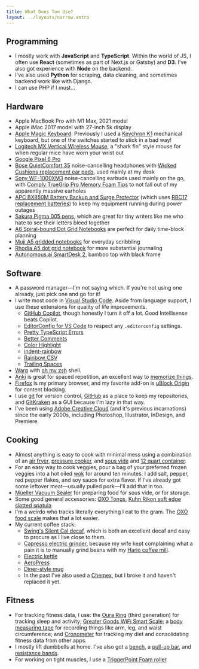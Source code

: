 ```yaml
---
title: What Does Tom Use?
layout: ../layouts/narrow.astro
---
```


## Programming

- I mostly work with **JavaScript** and **TypeScript**. Within the world of JS, I often use **React** (sometimes as part of Next.js or Gatsby) and **D3**. I've also got experience with **Node** on the backend.
- I've also used **Python** for scraping, data cleaning, and sometimes backend work like with Django.
- I can use PHP if I must...

## Hardware

- Apple MacBook Pro with M1 Max, 2021 model
- Apple iMac 2017 model with 27-inch 5k display
- [Apple Magic Keyboard](https://amzn.to/3QikBAC). Previously I used a [Keychron K1](https://amzn.to/3qaYS2K) mechanical keyboard, but one of the switches started to stick in a bad way!
- [Logitech MX Vertical Wireless Mouse](https://amzn.to/3QgQYiQ), a "shark fin" style mouse for when regular mice have worn your wrist out
- [Google Pixel 6 Pro](https://amzn.to/3QkYV6G)
- [Bose QuietComfort 35](https://amzn.to/47dSQ1R) noise-cancelling headphones with [Wicked Cushions replacement ear pads](https://amzn.to/47c5QFq), used mainly at my desk
- [Sony WF-1000XM3](https://amzn.to/44QIB1Z) noise-cancelling earbuds used mainly on the go, with [Comply TrueGrip Pro Memory Foam Tips](https://amzn.to/44MJWqH) to not fall out of my apparently massive earholes
- [APC BX850M Battery Backup and Surge Protector](https://amzn.to/44JjXQJ) (which uses [RBC17 replacement batteries](https://amzn.to/452l7Xq)) to keep my equipment running during power outages
- [Sakura Pigma 005 pens](https://amzn.to/457BbqM), which are great for tiny writers like me who hate to see their letters bleed together
- [A6 Spiral-bound Dot Grid Notebooks](https://amzn.to/457HGtE) are perfect for daily time-block planning
- [Muji A5 gridded notebooks](https://amzn.to/3Dza6B9) for everyday scribbling
- [Rhodia A5 dot grid notebook](https://amzn.to/43HpkPj) for more substantial journaling
- [Autonomous.ai SmartDesk 2](https://www.autonomous.ai/standing-desks/smartdesk-2-home), bamboo top with black frame

## Software

- A password manager—I'm not saying which. If you're not using one already, just pick one and go for it!
- I write most code in [Visual Studio Code](https://code.visualstudio.com/). Aside from language support, I use these extensions for quality of life improvements.
  - [GitHub Copilot](https://marketplace.visualstudio.com/items?itemName=GitHub.copilot), though honestly I turn it off a lot. Good Intellisense beats Copilot.
  - [EditorConfig for VS Code](https://marketplace.visualstudio.com/items?itemName=EditorConfig.EditorConfig) to respect any `.editorconfig` settings.
  - [Pretty TypeScript Errors](https://marketplace.visualstudio.com/items?itemName=yoavbls.pretty-ts-errors)
  - [Better Comments](https://marketplace.visualstudio.com/items?itemName=aaron-bond.better-comments)
  - [Color Highlight](https://marketplace.visualstudio.com/items?itemName=naumovs.color-highlight)
  - [indent-rainbow](https://marketplace.visualstudio.com/items?itemName=oderwat.indent-rainbow)
  - [Rainbow CSV](https://marketplace.visualstudio.com/items?itemName=mechatroner.rainbow-csv)
  - [Trailing Spaces](https://marketplace.visualstudio.com/items?itemName=shardulm94.trailing-spaces)
- [Warp](https://www.warp.dev/) with [oh my zsh](https://ohmyz.sh/) shell.
- [Anki](https://ankiweb.net/about) is great for spaced repetition, an excellent way to [memorize things](https://ncase.me/remember/).
- [Firefox](https://www.mozilla.org/en-US/firefox/new/) is my primary browser, and my favorite add-on is [uBlock Origin](https://addons.mozilla.org/en-US/firefox/addon/ublock-origin/) for content blocking.
- I use [git](https://git-scm.com/) for version control, [GitHub](https://github.com/tvanantwerp) as a place to keep my repositories, and [GitKraken](https://www.gitkraken.com/) as a GUI because I'm lazy in that way.
- I've been using [Adobe Creative Cloud](https://www.adobe.com/creativecloud.html) (and it's previous incarnations) since the early 2000s, including Photoshop, Illustrator, InDesign, and Premiere.

## Cooking

- Almost anything is easy to cook with minimal mess using a combination of an [air fryer](https://amzn.to/3Kkg3WB), [pressure cooker](https://amzn.to/3q9CC9r), and [sous vide](https://amzn.to/3OB9iSP) and [12 quart container](https://amzn.to/3OB9jWT).
- For an easy way to cook veggies, pour a bag of your preferred frozen veggies into a hot oiled [wok](https://amzn.to/3qdQHm8) for around ten minutes. I add salt, pepper, red pepper flakes, and soy sauce for extra flavor. If I've already got some leftover meat—usually pulled pork—I'll add that in too.
- [Müeller Vacuum Sealer](https://amzn.to/3DG0aWp) for preparing food for sous vide, or for storage.
- Some good general accessories: [OXO Tongs](https://amzn.to/479BFi0), [Kuhn Rikon soft edge slotted spatula](https://amzn.to/3rRHLDB)
- I'm a weirdo who tracks literally everything I eat to the gram. The [OXO food scale](https://amzn.to/3QnPrYB) makes that a lot easier.
- My current coffee stack:
  - [Swing's Silent Cal decaf](https://amzn.to/479h2Cu), which is both an excellent decaf and easy to procure as I live close to them.
  - [Capresso electric grinder](https://amzn.to/3Qjatr9), because my wife kept complaining what a pain it is to manually grind beans with my [Hario coffee mill](https://amzn.to/3QiuPku).
  - [Electric kettle](https://amzn.to/3YcTLeR8)
  - [AeroPress](https://amzn.to/44Mo9PJ)
  - [Diner-style mug](https://amzn.to/3rFcgfN)
  - In the past I've also used a [Chemex](https://amzn.to/44L4BeJ), but I broke it and haven't replaced it yet.

## Fitness

- For tracking fitness data, I use: the [Oura Ring](https://ouraring.com/discount/8e4373243d) (third generation) for tracking sleep and activity; [Greater Goods WiFi Smart Scale](https://amzn.to/3Oa9GWV); a [body measuring tape](https://amzn.to/3Qg87cw) for recording things like arm, leg, and waist circumference; and [Cronometer](https://cronometer.com/) for tracking my diet and consolidating fitness data from other apps.
- I mostly lift dumbbells at home. I've also got a [bench](https://amzn.to/3QcI6Le), a [pull-up bar](https://amzn.to/47depj6), and [resistance bands](https://amzn.to/472q3xc).
- For working on tight muscles, I use a [TriggerPoint Foam roller](https://amzn.to/3rV7KtF).
